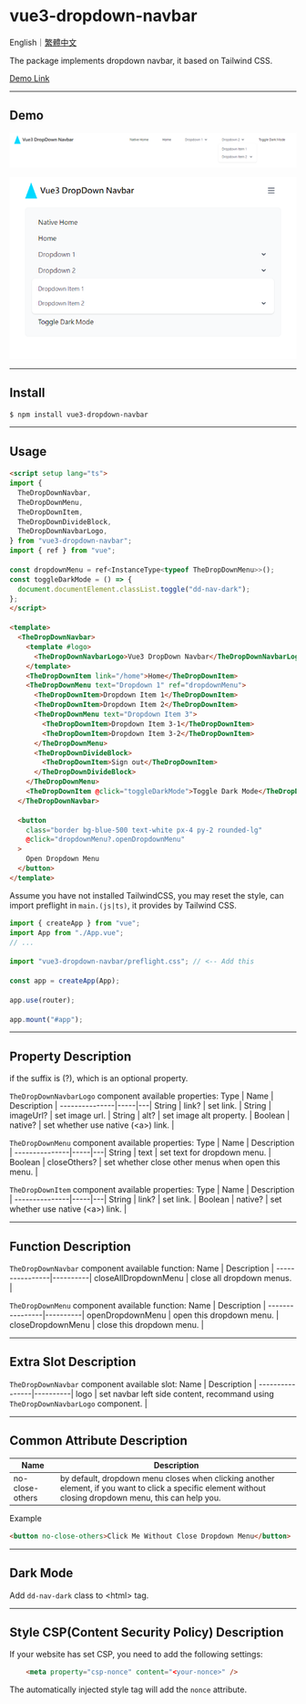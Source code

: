 # vue3-dropdown-navbar

English｜[繁體中文](https://github.com/LaiJunBin/vue3-dropdown-navbar/blob/main/README.zh-tw.md#vue3-dropdown-navbar)

The package implements dropdown navbar, it based on Tailwind CSS.

[Demo Link](https://laijunbin.github.io/vue3-dropdown-navbar)

---

## Demo
![](./src/assets/images/pc.png)

![](./src/assets/images/mobile.png)


---

## Install

```
$ npm install vue3-dropdown-navbar
```

---

## Usage

```html
<script setup lang="ts">
import {
  TheDropDownNavbar,
  TheDropDownMenu,
  TheDropDownItem,
  TheDropDownDivideBlock,
  TheDropDownNavbarLogo,
} from "vue3-dropdown-navbar";
import { ref } from "vue";

const dropdownMenu = ref<InstanceType<typeof TheDropDownMenu>>();
const toggleDarkMode = () => {
  document.documentElement.classList.toggle("dd-nav-dark");
};
</script>

<template>
  <TheDropDownNavbar>
    <template #logo>
      <TheDropDownNavbarLogo>Vue3 DropDown Navbar</TheDropDownNavbarLogo>
    </template>
    <TheDropDownItem link="/home">Home</TheDropDownItem>
    <TheDropDownMenu text="Dropdown 1" ref="dropdownMenu">
      <TheDropDownItem>Dropdown Item 1</TheDropDownItem>
      <TheDropDownItem>Dropdown Item 2</TheDropDownItem>
      <TheDropDownMenu text="Dropdown Item 3">
        <TheDropDownItem>Dropdown Item 3-1</TheDropDownItem>
        <TheDropDownItem>Dropdown Item 3-2</TheDropDownItem>
      </TheDropDownMenu>
      <TheDropDownDivideBlock>
        <TheDropDownItem>Sign out</TheDropDownItem>
      </TheDropDownDivideBlock>
    </TheDropDownMenu>
    <TheDropDownItem @click="toggleDarkMode">Toggle Dark Mode</TheDropDownItem>
  </TheDropDownNavbar>

  <button
    class="border bg-blue-500 text-white px-4 py-2 rounded-lg"
    @click="dropdownMenu?.openDropdownMenu"
  >
    Open Dropdown Menu
  </button>
</template>
```

Assume you have not installed TailwindCSS, you may reset the style, can import preflight in `main.(js|ts)`, it provides by Tailwind CSS.
```js
import { createApp } from "vue";
import App from "./App.vue";
// ...

import "vue3-dropdown-navbar/preflight.css"; // <-- Add this

const app = createApp(App);

app.use(router);

app.mount("#app");
```

---

## Property Description

if the suffix is (?), which is an optional property.

`TheDropDownNavbarLogo` component available properties:
Type  | Name           | Description  |
---------------|-----|---|
String | link?    | set link. |
String | imageUrl?    | set image url. |
String | alt?    | set image alt property. |
Boolean | native?    | set whether use native (&lt;a&gt;) link. |

`TheDropDownMenu` component available properties:
Type  | Name           | Description  |
---------------|-----|---|
String | text    | set text for dropdown menu. |
Boolean | closeOthers?    | set whether close other menus when open this menu. |

`TheDropDownItem` component available properties:
Type  | Name           | Description  |
---------------|-----|---|
String | link?    | set link. |
Boolean | native?    | set whether use native (&lt;a&gt;) link. |

---

## Function Description

`TheDropDownNavbar` component available function:
Name       | Description   |
----------------|----------|
closeAllDropdownMenu       | close all dropdown menus. |


`TheDropDownMenu` component available function:
Name       | Description   |
----------------|----------|
openDropdownMenu       | open this dropdown menu. |
closeDropdownMenu       | close this dropdown menu. |

---

## Extra Slot Description
`TheDropDownNavbar` component available slot:
Name       | Description   |
----------------|----------|
logo       | set navbar left side content, recommand using `TheDropDownNavbarLogo` component. |

---

## Common Attribute Description
Name       | Description   |
----------------|----------|
no-close-others       | by default, dropdown menu closes when clicking another element, if you want to click a specific element without closing dropdown menu, this can help you. |

Example

```html
<button no-close-others>Click Me Without Close Dropdown Menu</button>
```

---

## Dark Mode
Add `dd-nav-dark` class to &lt;html&gt; tag.

---
## Style CSP(Content Security Policy) Description
If your website has set CSP, you need to add the following settings:

```html
    <meta property="csp-nonce" content="<your-nonce>" />
```

The automatically injected style tag will add the `nonce` attribute.
